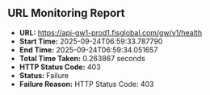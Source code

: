 ## URL Monitoring Report

- **URL:** https://api-gw1-prod1.fisglobal.com/gw/v1/health
- **Start Time:** 2025-09-24T06:59:33.787790
- **End Time:** 2025-09-24T06:59:34.051657
- **Total Time Taken:** 0.263867 seconds
- **HTTP Status Code:** 403
- **Status:** Failure
- **Failure Reason:** HTTP Status Code: 403
